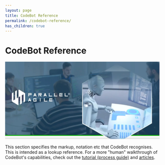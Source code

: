 ```yaml
---
layout: page
title: CodeBot Reference
permalink: /codebot-reference/
has_children: true
---
```


# CodeBot Reference

![CodeBot from Parallel Agile - documentation](../images/Parallel-Agile-CodeBot.png "CodeBot from Parallel Agile - documentation")

This section specifies the markup, notation etc that CodeBot recognises. This is intended as a lookup reference. For a more "human" walkthrough of CodeBot's capabilities, check out the [tutorial (process guide)](../codegen-process-guide) and [articles](../articles).
